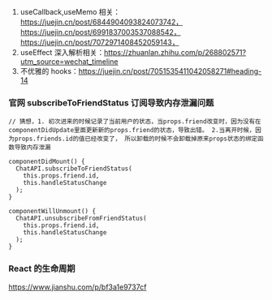 1. useCallback,useMemo 相关：https://juejin.cn/post/6844904093824073742，https://juejin.cn/post/6991837003537088542，https://juejin.cn/post/7072971408452059143，
2. useEffect 深入解析相关：https://zhuanlan.zhihu.com/p/268802571?utm_source=wechat_timeline
3. 不优雅的 hooks：https://juejin.cn/post/7051535411042058271#heading-14

### 官网 subscribeToFriendStatus 订阅导致内存泄漏问题

```tsx
// 猜想，1. 初次进来的时候记录了当前用户的状态，当props.friend改变时，因为没有在componentDidUpdate里面更新新的props.friend的状态，导致出错。 2.当离开时候，因为props.friends.id的值已经改变了， 所以卸载的时候不会卸载掉原来props状态的绑定函数导致内存泄漏

componentDidMount() {
  ChatAPI.subscribeToFriendStatus(
    this.props.friend.id,
    this.handleStatusChange
  );
}

componentWillUnmount() {
  ChatAPI.unsubscribeFromFriendStatus(
    this.props.friend.id,
    this.handleStatusChange
  );
}
```

### React 的生命周期

https://www.jianshu.com/p/bf3a1e9737cf
